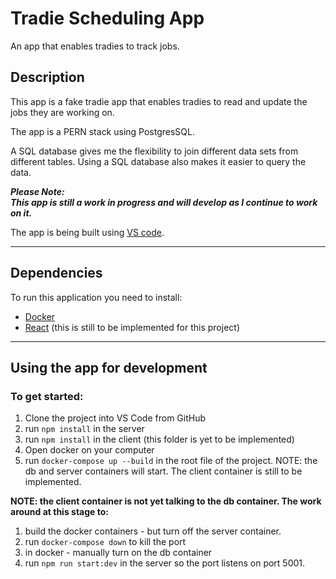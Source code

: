 # Tradie Scheduling App

An app that enables tradies to track jobs.

## Description

This app is a fake tradie app that enables tradies to read and update the jobs they are working on.

The app is a PERN stack using PostgresSQL.

A SQL database gives me the flexibility to join different data sets from different tables. Using a SQL database also makes it easier to query the data.

**_Please Note:  
This app is still a work in progress and will develop as I continue to work on it._**

The app is being built using [VS code](https://code.visualstudio.com/).

---

## Dependencies

To run this application you need to install:

- [Docker](https://www.docker.com/)
- [React](https://reactjs.org/) (this is still to be implemented for this project)

---

## Using the app for development

### To get started:

1. Clone the project into VS Code from GitHub
2. run `npm install` in the server
3. run `npm install` in the client (this folder is yet to be implemented)
4. Open docker on your computer
5. run `docker-compose up --build` in the root file of the project. NOTE: the db and server containers will start. The client container is still to be implemented.

**NOTE: the client container is not yet talking to the db container. The work around at this stage to:**

1. build the docker containers - but turn off the server container.
2. run `docker-compose down` to kill the port
3. in docker - manually turn on the db container
4. run `npm run start:dev` in the server so the port listens on port 5001.
